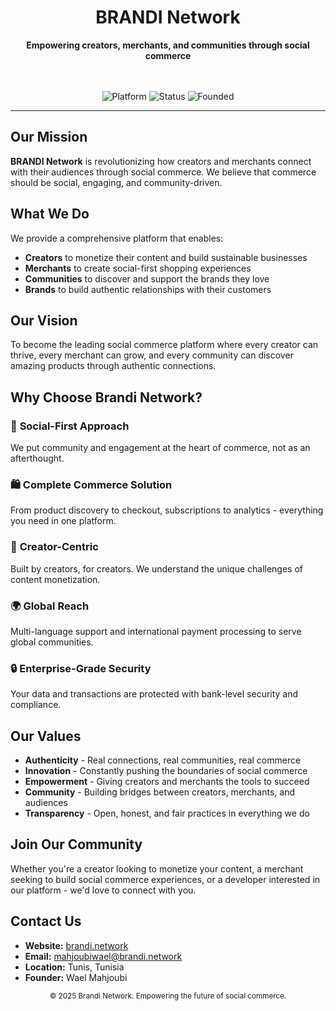 <div align="center">
  
  <h1>BRANDI Network</h1>
  
  <strong>Empowering creators, merchants, and communities through social commerce</strong>
  
  <br/>
  <br/>
  
  <img alt="Platform" src="https://img.shields.io/badge/Platform-Social%20Commerce-6a5acd" />
  <img alt="Status" src="https://img.shields.io/badge/Status-Live%20Platform-27ae60" />
  <img alt="Founded" src="https://img.shields.io/badge/Founded-2025-34495e" />
  
</div>

---

## Our Mission

**BRANDI Network** is revolutionizing how creators and merchants connect with their audiences through social commerce. We believe that commerce should be social, engaging, and community-driven.

## What We Do

We provide a comprehensive platform that enables:

- **Creators** to monetize their content and build sustainable businesses
- **Merchants** to create social-first shopping experiences
- **Communities** to discover and support the brands they love
- **Brands** to build authentic relationships with their customers

## Our Vision

To become the leading social commerce platform where every creator can thrive, every merchant can grow, and every community can discover amazing products through authentic connections.

## Why Choose Brandi Network?

### 🌟 **Social-First Approach**
We put community and engagement at the heart of commerce, not as an afterthought.

### 🛍️ **Complete Commerce Solution**
From product discovery to checkout, subscriptions to analytics - everything you need in one platform.

### 🎯 **Creator-Centric**
Built by creators, for creators. We understand the unique challenges of content monetization.

### 🌍 **Global Reach**
Multi-language support and international payment processing to serve global communities.

### 🔒 **Enterprise-Grade Security**
Your data and transactions are protected with bank-level security and compliance.

## Our Values

- **Authenticity** - Real connections, real communities, real commerce
- **Innovation** - Constantly pushing the boundaries of social commerce
- **Empowerment** - Giving creators and merchants the tools to succeed
- **Community** - Building bridges between creators, merchants, and audiences
- **Transparency** - Open, honest, and fair practices in everything we do

## Join Our Community

Whether you're a creator looking to monetize your content, a merchant seeking to build social commerce experiences, or a developer interested in our platform - we'd love to connect with you.

## Contact Us

- **Website:** [brandi.network](https://brandi.network)
- **Email:** mahjoubiwael@brandi.network
- **Location:** Tunis, Tunisia
- **Founder:** Wael Mahjoubi

<div align="center">
  <sub>© 2025 Brandi Network. Empowering the future of social commerce.</sub>
</div>
